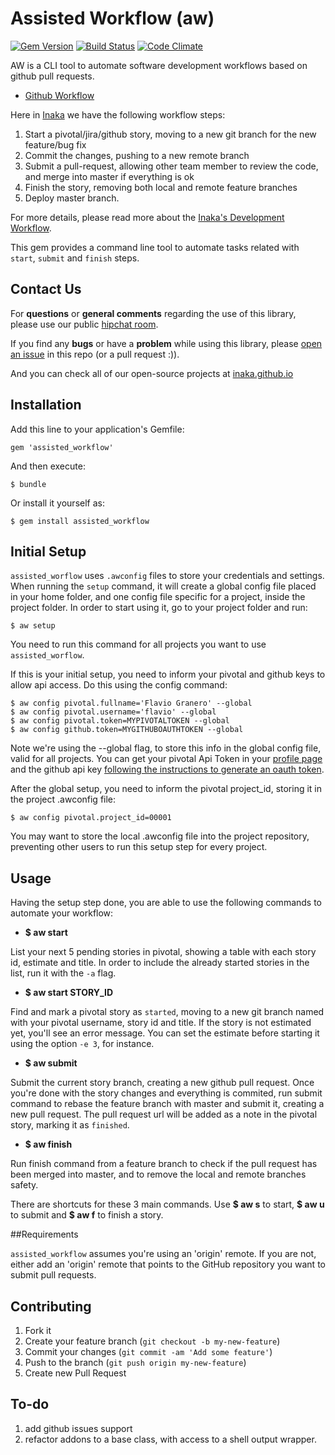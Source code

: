 # Assisted Workflow (aw)

[![Gem Version](https://badge.fury.io/rb/assisted_workflow.png)](http://badge.fury.io/rb/assisted_workflow) [![Build Status](https://travis-ci.org/inaka/assisted_workflow.png?branch=master)](https://travis-ci.org/inaka/assisted_workflow) [![Code Climate](https://codeclimate.com/github/inaka/assisted_workflow.png)](https://codeclimate.com/github/inaka/assisted_workflow)

AW is a CLI tool to automate software development workflows based on github pull requests.

* [Github Workflow](http://scottchacon.com/2011/08/31/github-flow.html)

Here in [Inaka](http://inaka.net) we have the following workflow steps:

1. Start a pivotal/jira/github story, moving to a new git branch for the new feature/bug fix
2. Commit the changes, pushing to a new remote branch
3. Submit a pull-request, allowing other team member to review the code, and merge into master if everything is ok
4. Finish the story, removing both local and remote feature branches
5. Deploy master branch.

For more details, please read more about the [Inaka's Development Workflow](https://github.com/inaka/assisted_workflow/wiki/Inaka's-Development-Flow).

This gem provides a command line tool to automate tasks related with `start`, `submit` and `finish` steps.

## Contact Us
For **questions** or **general comments** regarding the use of this library, please use our public
[hipchat room](https://www.hipchat.com/gpBpW3SsT).

If you find any **bugs** or have a **problem** while using this library, please [open an issue](https://github.com/inaka/assisted_workflow/issues/new) in this repo (or a pull request :)).

And you can check all of our open-source projects at [inaka.github.io](http://inaka.github.io)

## Installation

Add this line to your application's Gemfile:

    gem 'assisted_workflow'

And then execute:

    $ bundle

Or install it yourself as:

    $ gem install assisted_workflow
    
## Initial Setup

`assisted_worflow` uses `.awconfig` files to store your credentials and settings. When running the `setup` command, it will create a global config  file placed in your home folder, and one config file specific for a project, inside the project folder. In order to start using it, go to your project folder and run:

    $ aw setup
    
You need to run this command for all projects you want to use `assisted_worflow`.

If this is your initial setup, you need to inform your pivotal and github keys to allow api access. Do this using the config command:

    $ aw config pivotal.fullname='Flavio Granero' --global
    $ aw config pivotal.username='flavio' --global
    $ aw config pivotal.token=MYPIVOTALTOKEN --global
    $ aw config github.token=MYGITHUBOAUTHTOKEN --global
    
Note we're using the --global flag, to store this info in the global config file, valid for all projects. You can get your pivotal Api Token in your [profile page](https://www.pivotaltracker.com/profile) and the github api key [following the instructions to generate an oauth token](https://help.github.com/articles/creating-an-access-token-for-command-line-use).

After the global setup, you need to inform the pivotal project_id, storing it in the project .awconfig file:

    $ aw config pivotal.project_id=00001

You may want to store the local .awconfig file into the project repository, preventing other users to run this setup step for every project.

## Usage

Having the setup step done, you are able to use the following commands to automate your workflow:

* __$ aw start__

 List your next 5 pending stories in pivotal, showing a table with each story id, estimate and title. In order to include the already started stories in the list, run it with the `-a` flag.
 
* __$ aw start STORY_ID__

 Find and mark a pivotal story as `started`, moving to a new git branch named with your pivotal username, story id and title. If the story is not estimated yet, you'll see an error message. You can set the estimate before starting it using the option `-e 3`, for instance.

* __$ aw submit__

 Submit the current story branch, creating a new github pull request. Once you're done with the story changes and everything is commited, run submit command to rebase the feature branch with master and submit it, creating a new pull request. The pull request url will be added as a note in the pivotal story, marking it as `finished`.
 
* __$ aw finish__

 Run finish command from a feature branch to check if the pull request has been merged into master, and to remove the local and remote branches safety.
 
There are shortcuts for these 3 main commands. Use __$ aw s__ to start, __$ aw u__ to submit and __$ aw f__ to finish a story.

##Requirements

`assisted_workflow` assumes you're using an 'origin' remote. If you are not,
either add an 'origin' remote that points to the GitHub repository you want to submit pull requests.

## Contributing

1. Fork it
2. Create your feature branch (`git checkout -b my-new-feature`)
3. Commit your changes (`git commit -am 'Add some feature'`)
4. Push to the branch (`git push origin my-new-feature`)
5. Create new Pull Request

## To-do

1. add github issues support
2. refactor addons to a base class, with access to a shell output wrapper.
